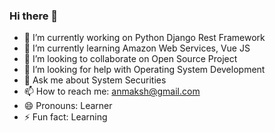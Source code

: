 ### Hi there 👋


- 🔭 I’m currently working on Python Django Rest Framework
- 🌱 I’m currently learning Amazon Web Services, Vue JS
- 👯 I’m looking to collaborate on Open Source Project
- 🤔 I’m looking for help with Operating System Development
- 💬 Ask me about System Securities
- 📫 How to reach me: anmaksh@gmail.com
- 😄 Pronouns: Learner
- ⚡ Fun fact: Learning
